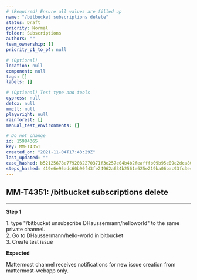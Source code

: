 ```yaml
---
# (Required) Ensure all values are filled up
name: "/bitbucket subscriptions delete"
status: Draft
priority: Normal
folder: Subscriptions
authors: ""
team_ownership: []
priority_p1_to_p4: null

# (Optional)
location: null
component: null
tags: []
labels: []

# (Optional) Test type and tools
cypress: null
detox: null
mmctl: null
playwright: null
rainforest: []
manual_test_environments: []

# Do not change
id: 15984365
key: MM-T4351
created_on: "2021-11-04T17:43:29Z"
last_updated: ""
case_hashed: b52125678e7792082270371f3e257e04b4b2feafffb09b95e09e2dca805a1ad8a52833f618b2e4e253c31d8929ea7d66
steps_hashed: 419e6e95adc60b90f43fe24962a634b2561e625e219ba06bac93fc3ec7b0be6ac1f97b6eb2889b1b96385016cc5c6b2e
---
```


<!-- (Auto-generated) Based on frontmatter's "key" and "name" -->

## MM-T4351: /bitbucket subscriptions delete

---

**Step 1**

1\. type "/bitbucket unsubscribe DHaussermann/helloworld" to the same private channel.\
2\. Go to DHaussermann/hello-world in bitbucket\
3\. Create test issue

**Expected**

Mattermost channel receives notifications for new issue creation from mattermost-webapp only.

